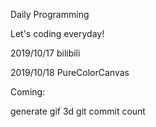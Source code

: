 Daily Programming

Let's coding everyday!

2019/10/17 bilibili

2019/10/18 PureColorCanvas

Coming:

generate gif 
3d git commit count
